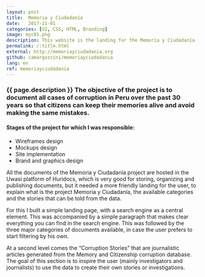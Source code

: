 ```yaml
---
layout: post
title:  Memoria y Ciudadanía
date:   2017-11-01
categories: [UI, CSS, HTML, Branding]
image: myc01.png
description: This website is the landing for the Memoria y Ciudadanía (Memory and Citizenship) project of the Peruvian organization Japiqay.
permalink: /:title.html
external: http://memoriayciudadania.org
github: camargozzini/memoriayciudadania
lang: en
ref: memoriayciudadania
---
```

###  {{ page.description }} The objective of the project is to document all cases of corruption in Peru over the past 30 years so that citizens can keep their memories alive and avoid making the same mistakes.

<h4>Stages of the project for which I was responsible:</h4>
<ul class="linea list-unstyled">
<li>Wireframes design</li>
<li>Mockups design</li>
<li>Site implementation</li>
<li>Brand and graphics design</li>
</ul>

All the documents of the Memoria y Ciudadanía project are hosted in the Uwasi platform of Huridocs, which is very good for storing, organizing and publishing documents, but it needed a more friendly landing for the user, to explain what is the project Memoria y Ciudadanía, the available categories and the stories that can be told from the data.

For this I built a simple landing page, with a search engine as a central element. This was accompanied by a simple paragraph that makes clear everything you can find in the search engine. This was followed by the three major categories of documents available, in case the user prefers to start filtering by his own.

At a second level comes the “Corruption Stories” that are journalistic articles generated from the Memory and Citizenship corruption database. The goal of this section is to inspire the user (mainly investigators and journalists) to use the data to create their own stories or investigations.

<div class="main-slider">
  <div class="item"><img alt="" src="{{ site.baseurl }}img/portfolio/myc01.png" class="img-responsive"></div>
  <div class="item"><img alt="" src="{{ site.baseurl }}img/portfolio/myc/02.png" class="img-responsive"></div>
  <div class="item"><img alt="" src="{{ site.baseurl }}img/portfolio/myc/03.png" class="img-responsive"></div>
</div>
